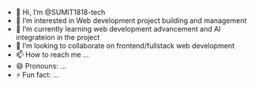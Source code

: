 - 👋 Hi, I’m @SUMIT1818-tech
- 👀 I’m interested in Web development project building and management 
- 🌱 I’m currently learning  web development advancement and AI integrateion in the project 
- 💞️ I’m looking to collaborate on frontend/fullstack web development
- 📫 How to reach me ...
- 😄 Pronouns: ...
- ⚡ Fun fact: ...

<!---
SUMIT1818-tech/SUMIT1818-tech is a ✨ special ✨ repository because its `README.md` (this file) appears on your GitHub profile.
You can click the Preview link to take a look at your changes.
--->
